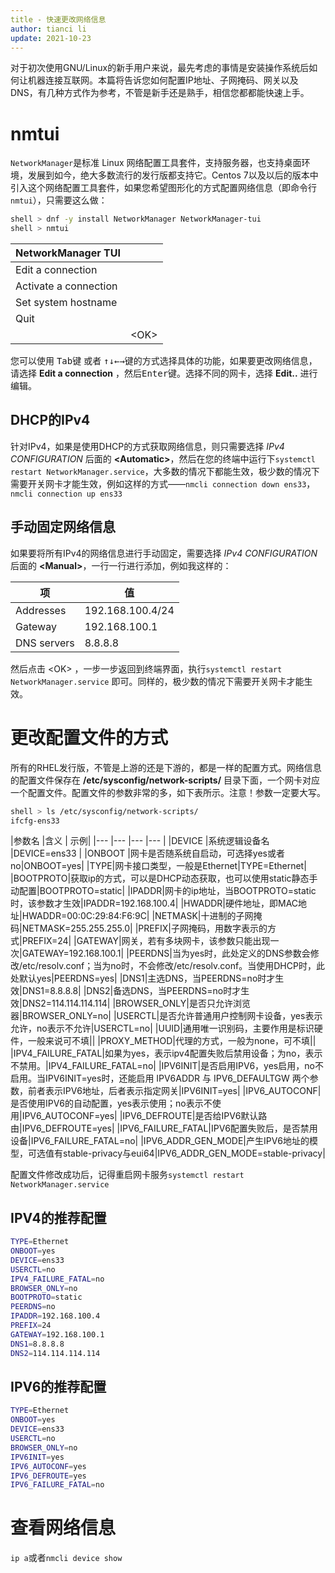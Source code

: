 ```yaml
---
title - 快速更改网络信息
author: tianci li
update: 2021-10-23
---
```


对于初次使用GNU/Linux的新手用户来说，最先考虑的事情是安装操作系统后如何让机器连接互联网。本篇将告诉您如何配置IP地址、子网掩码、网关以及DNS，有几种方式作为参考，不管是新手还是熟手，相信您都都能快速上手。

# nmtui

`NetworkManager`是标准 Linux 网络配置工具套件，支持服务器，也支持桌面环境，发展到如今，绝大多数流行的发行版都支持它。Centos 7以及以后的版本中引入这个网络配置工具套件，如果您希望图形化的方式配置网络信息（即命令行`nmtui`），只需要这么做：

```bash
shell > dnf -y install NetworkManager NetworkManager-tui
shell > nmtui
```

|NetworkManager TUI||
|---|---|
|Edit a connection||
|Activate a connection||
|Set system hostname||
|Quit||
||\<OK\>|

您可以使用 <kbd>Tab</kbd>键 或者 <kbd>↑</kbd><kbd>↓</kbd><kbd>←</kbd><kbd>→</kbd>键的方式选择具体的功能，如果要更改网络信息，请选择 **Edit a connection** ，然后<kbd>Enter</kbd>键。选择不同的网卡，选择 **Edit..** 进行编辑。

## DHCP的IPv4

针对IPv4，如果是使用DHCP的方式获取网络信息，则只需要选择 *IPv4 CONFIGURATION* 后面的 **\<Automatic\>**，然后在您的终端中运行下`systemctl restart NetworkManager.service`，大多数的情况下都能生效，极少数的情况下需要开关网卡才能生效，例如这样的方式——`nmcli connection down ens33`，`nmcli connection up ens33`

## 手动固定网络信息

如果要将所有IPv4的网络信息进行手动固定，需要选择 *IPv4 CONFIGURATION* 后面的 **\<Manual\>**，一行一行进行添加，例如我这样的：

|项|值|
|---|---|
|Addresses|192.168.100.4/24||
|Gateway|192.168.100.1||
|DNS servers|8.8.8.8|

然后点击 \<OK\> ，一步一步返回到终端界面，执行`systemctl restart NetworkManager.service` 即可。同样的，极少数的情况下需要开关网卡才能生效。

# 更改配置文件的方式

所有的RHEL发行版，不管是上游的还是下游的，都是一样的配置方式。网络信息的配置文件保存在 **/etc/sysconfig/network-scripts/** 目录下面，一个网卡对应一个配置文件。配置文件的参数非常的多，如下表所示。注意！参数一定要大写。

```bash
shell > ls /etc/sysconfig/network-scripts/
ifcfg-ens33
```

|参数名     |含义   |   示例|
|---    |---    |---    |---    |
|DEVICE |系统逻辑设备名     |DEVICE=ens33       |
|ONBOOT     |网卡是否随系统自启动，可选择yes或者no|ONBOOT=yes|
|TYPE|网卡接口类型，一般是Ethernet|TYPE=Ethernet|
|BOOTPROTO|获取ip的方式，可以是DHCP动态获取，也可以使用static静态手动配置|BOOTPROTO=static|
|IPADDR|网卡的ip地址，当BOOTPROTO=static时，该参数才生效|IPADDR=192.168.100.4|
|HWADDR|硬件地址，即MAC地址|HWADDR=00:0C:29:84:F6:9C|
|NETMASK|十进制的子网掩码|NETMASK=255.255.255.0|
|PREFIX|子网掩码，用数字表示的方式|PREFIX=24|
|GATEWAY|网关，若有多块网卡，该参数只能出现一次|GATEWAY=192.168.100.1|
|PEERDNS|当为yes时，此处定义的DNS参数会修改/etc/resolv.conf；当为no时，不会修改/etc/resolv.conf。当使用DHCP时，此处默认yes|PEERDNS=yes|
|DNS1|主选DNS，当PEERDNS=no时才生效|DNS1=8.8.8.8|
|DNS2|备选DNS，当PEERDNS=no时才生效|DNS2=114.114.114.114|
|BROWSER_ONLY|是否只允许浏览器|BROWSER_ONLY=no|
|USERCTL|是否允许普通用户控制网卡设备，yes表示允许，no表示不允许|USERCTL=no|
|UUID|通用唯一识别码，主要作用是标识硬件，一般来说可不填||
|PROXY_METHOD|代理的方式，一般为none，可不填||
|IPV4_FAILURE_FATAL|如果为yes，表示ipv4配置失败后禁用设备；为no，表示不禁用。|IPV4_FAILURE_FATAL=no|
|IPV6INIT|是否启用IPV6，yes启用，no不启用。当IPV6INIT=yes时，还能启用 IPV6ADDR 与  IPV6_DEFAULTGW 两个参数，前者表示IPV6地址，后者表示指定网关|IPV6INIT=yes|
|IPV6_AUTOCONF|是否使用IPV6的自动配置，yes表示使用；no表示不使用|IPV6_AUTOCONF=yes|
|IPV6_DEFROUTE|是否给IPV6默认路由|IPV6_DEFROUTE=yes|
|IPV6_FAILURE_FATAL|IPV6配置失败后，是否禁用设备|IPV6_FAILURE_FATAL=no|
|IPV6_ADDR_GEN_MODE|产生IPV6地址的模型，可选值有stable-privacy与eui64|IPV6_ADDR_GEN_MODE=stable-privacy|

配置文件修改成功后，记得重启网卡服务`systemctl restart NetworkManager.service`

## IPV4的推荐配置

```bash
TYPE=Ethernet
ONBOOT=yes
DEVICE=ens33
USERCTL=no
IPV4_FAILURE_FATAL=no
BROWSER_ONLY=no
BOOTPROTO=static
PEERDNS=no
IPADDR=192.168.100.4
PREFIX=24
GATEWAY=192.168.100.1
DNS1=8.8.8.8
DNS2=114.114.114.114
```

## IPV6的推荐配置

```bash
TYPE=Ethernet
ONBOOT=yes
DEVICE=ens33
USERCTL=no
BROWSER_ONLY=no
IPV6INIT=yes
IPV6_AUTOCONF=yes
IPV6_DEFROUTE=yes
IPV6_FAILURE_FATAL=no
```

# 查看网络信息

`ip a`或者`nmcli device show`
